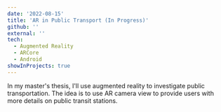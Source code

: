 ```yaml
---
date: '2022-08-15'
title: 'AR in Public Transport (In Progress)'
github: ''
external: ''
tech:
  - Augmented Reality
  - ARCore
  - Android
showInProjects: true
---
```


In my master's thesis, I'll use augmented reality to investigate public transportation. The idea is to use AR camera view to provide users with more details on public transit stations.